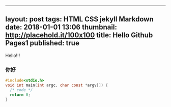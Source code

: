 
---
layout: post
tags: HTML CSS jekyll Markdown
date: 2018-01-01 13:06
thumbnail: http://placehold.it/100x100
title: Hello Github Pages1
published: true
---

Hello!!!
<!--more-->

### 你好
```c
#include<stdio.h>
void int main(int argc, char const *argv[]) {
  /* code */
  return 0;
}

```
